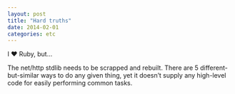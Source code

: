 ```yaml
---
layout: post
title: "Hard truths"
date: 2014-02-01
categories: etc
---
```


I ❤️ Ruby, but…

The net/http stdlib needs to be scrapped and rebuilt. There are 5
different-but-similar ways to do any given thing, yet it doesn’t supply any
high-level code for easily performing common tasks.
